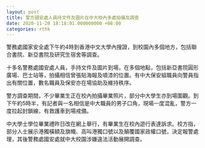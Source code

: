 ```yaml
---
layout: post
title: 警方國安處人員持文件及圖片在中大校內多處拍攝及調查
date: 2020-11-20 18:18:01.000000000 +08:00
categories: rthk
---
```


警務處國家安全處下午約4時到香港中文大學內搜證，到校園內多個地方，包括聯合書院、新亞書院及研究生宿舍等調查。

十多名警務處國安處人員，手持文件及圖片到場，在多個地點，包括新亞書院圓形廣場、巴士站等，拍攝相信曾張貼海報及噴漆的位置。有中大保安組職員向警員指出有關位置，數名職員及保安亦在場協助及維持秩序。

警方調查期間，不少畢業生正在校內拍攝畢業照片，部分中大學生亦到場圍觀。到下午約5時半，有記者與一名相信是中大職員的男子口角，現場一度混亂，警方一度拉起封鎖線，有救護車到場戒備。

中大學士學位畢業禮昨日改在網上舉行，有畢業生在校內遊行表達訴求。校方指，部分人士展示港獨橫額及旗幟、高叫港獨口號以及顛覆國家政權口號，決定報警處理，其後警務處國安處就中大校園涉嫌違法活動展開調查。
